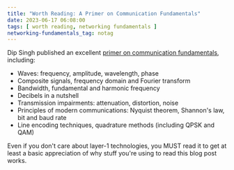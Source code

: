 ```yaml
---
title: "Worth Reading: A Primer on Communication Fundamentals"
date: 2023-06-17 06:08:00
tags: [ worth reading, networking fundamentals ]
networking-fundamentals_tag: notag
---
```

Dip Singh published an excellent [primer on communication fundamentals](https://dipsingh.github.io/Back-to-basics-communication/), including:

* Waves: frequency, amplitude, wavelength, phase
* Composite signals, frequency domain and Fourier transform
* Bandwidth, fundamental and harmonic frequency
* Decibels in a nutshell
* Transmission impairments: attenuation, distortion, noise
* Principles of modern communications: Nyquist theorem, Shannon's law, bit and baud rate
* Line encoding techniques, quadrature methods (including QPSK and QAM)

Even if you don't care about layer-1 technologies, you MUST read it to get at least a basic appreciation of why stuff you're using to read this blog post works.


